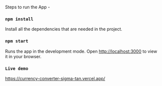 Steps to run the App - 

### `npm install`

Install all the dependencies that are needed in the project.

### `npm start`

Runs the app in the development mode.
Open [http://localhost:3000](http://localhost:3000) to view it in your browser.
 

 ### `Live demo`
https://currency-converter-sigma-tan.vercel.app/

